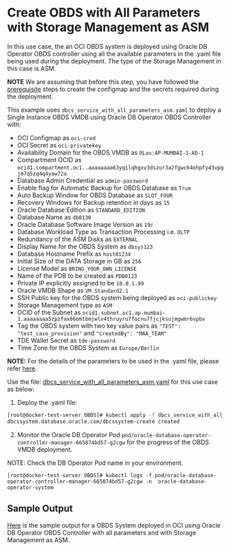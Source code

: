 # Create OBDS with All Parameters with Storage Management as ASM

In this use case, the an OCI OBDS system is deployed using Oracle DB Operator OBDS controller using all the available parameters in the .yaml file being used during the deployment. The type of the Storage Management in this case is ASM.

**NOTE** We are assuming that before this step, you have followed the [prerequisite](./../README.md#prerequsites-to-deploy-a-dbcs-system-using-oracle-db-operator-dbcs-controller) steps to create the configmap and the secrets required during the deployment.

This example uses `dbcs_service_with_all_parameters_asm.yaml` to deploy a Single Instance OBDS VMDB using Oracle DB Operator OBDS Controller with:

- OCI Configmap as `oci-cred`  
- OCI Secret as `oci-privatekey`  
- Availability Domain for the OBDS VMDB as `OLou:AP-MUMBAI-1-AD-1`  
- Compartment OCID as `ocid1.compartment.oc1..aaaaaaaa63yqilqhgxv3dszur3a2fgwc64ohpfy43vpqjm7q5zq4q4yaw72a`  
- Database Admin Credential as `admin-password`  
- Enable flag for Automatic Backup for OBDS Database as `True`
- Auto Backup Window for OBDS Database as `SLOT_FOUR`
- Recovery Windows for Backup retention in days as `15`
- Oracle Database Edition as `STANDARD_EDITION`
- Database Name as `db0130`  
- Oracle Database Software Image Version as `19c`  
- Database Workload Type as Transaction Processing i.e. `OLTP`  
- Redundancy of the ASM Disks as `EXTERNAL`
- Display Name for the OBDS System as `dbsys123`
- Database Hostname Prefix as `host01234`  
- Initial Size of the DATA Storage in GB as `256`
- License Model as `BRING_YOUR_OWN_LICENSE`
- Name of the PDB to be created as `PDB0123`
- Private IP explicitly assigned to be `10.0.1.99`
- Oracle VMDB Shape as `VM.Standard2.1`  
- SSH Public key for the OBDS system being deployed as `oci-publickey`  
- Storage Management type as `ASM`
- OCID of the Subnet as `ocid1.subnet.oc1.ap-mumbai-1.aaaaaaaa5zpzfax66omtbmjwlv4thruyru7focnu7fjcjksujmgwmr6vpbv`  
- Tag the OBDS system with two key value pairs as `"TEST": "test_case_provision"` and `"CreatedBy": "MAA_TEAM"`
- TDE Wallet Secret as `tde-password`
- Time Zone for the OBDS System as `Europe/Berlin`


**NOTE:** For the details of the parameters to be used in the .yaml file, please refer [here](./dbcs_controller_parameters.md). 

Use the file: [dbcs_service_with_all_parameters_asm.yaml](./dbcs_service_with_all_parameters_asm.yaml) for this use case as below:

1. Deploy the .yaml file:  
```sh
[root@docker-test-server OBDS]# kubectl apply -f dbcs_service_with_all_parameters_asm.yaml
dbcssystem.database.oracle.com/dbcssystem-create created
```

2. Monitor the Oracle DB Operator Pod `pod/oracle-database-operator-controller-manager-665874bd57-g2cgw` for the progress of the OBDS VMDB deployment. 

NOTE: Check the DB Operator Pod name in your environment.

```
[root@docker-test-server OBDS]# kubectl logs -f pod/oracle-database-operator-controller-manager-665874bd57-g2cgw -n  oracle-database-operator-system
```

## Sample Output

[Here](./dbcs_service_with_all_parameters_asm_sample_output.log) is the sample output for a OBDS System deployed in OCI using Oracle DB Operator OBDS Controller with all parameters and with Storage Management as ASM.
